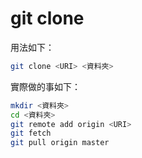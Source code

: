 git clone
=========

用法如下：

```bash
git clone <URI> <資料夾>
```

實際做的事如下：

```bash
mkdir <資料夾>
cd <資料夾>
git remote add origin <URI>
git fetch
git pull origin master
```
